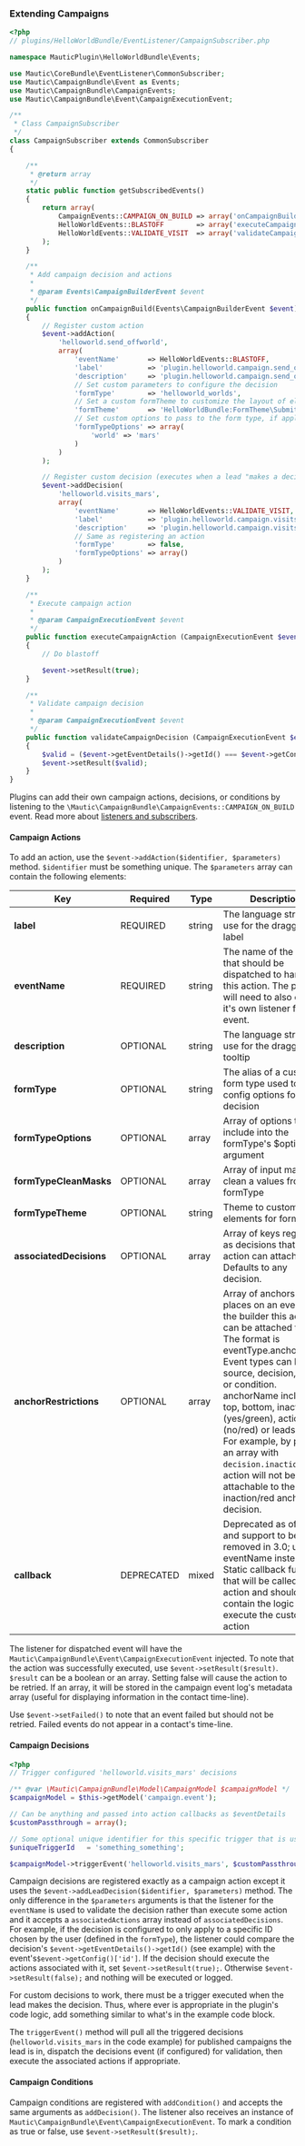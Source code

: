 ### Extending Campaigns

```php
<?php
// plugins/HelloWorldBundle/EventListener/CampaignSubscriber.php

namespace MauticPlugin\HelloWorldBundle\Events;

use Mautic\CoreBundle\EventListener\CommonSubscriber;
use Mautic\CampaignBundle\Event as Events;
use Mautic\CampaignBundle\CampaignEvents;
use Mautic\CampaignBundle\Event\CampaignExecutionEvent;

/**
 * Class CampaignSubscriber
 */
class CampaignSubscriber extends CommonSubscriber
{

    /**
     * @return array
     */
    static public function getSubscribedEvents()
    {
        return array(
            CampaignEvents::CAMPAIGN_ON_BUILD => array('onCampaignBuild', 0),
            HelloWorldEvents::BLASTOFF        => array('executeCampaignAction', 0),
            HelloWorldEvents::VALIDATE_VISIT  => array('validateCampaignDecision', 0)
        );
    }

    /**
     * Add campaign decision and actions
     *
     * @param Events\CampaignBuilderEvent $event
     */
    public function onCampaignBuild(Events\CampaignBuilderEvent $event)
    {
        // Register custom action
        $event->addAction(
            'helloworld.send_offworld',
            array(
                'eventName'       => HelloWorldEvents::BLASTOFF,
                'label'           => 'plugin.helloworld.campaign.send_offworld',
                'description'     => 'plugin.helloworld.campaign.send_offworld_descr',
                // Set custom parameters to configure the decision
                'formType'        => 'helloworld_worlds',
                // Set a custom formTheme to customize the layout of elements in formType
                'formTheme'       => 'HelloWorldBundle:FormTheme\SubmitAction',
                // Set custom options to pass to the form type, if applicable
                'formTypeOptions' => array(
                    'world' => 'mars'
                )
            )
        );

        // Register custom decision (executes when a lead "makes a decision" i.e. executes some direct action
        $event->addDecision(
            'helloworld.visits_mars',
            array(
                'eventName'       => HelloWorldEvents::VALIDATE_VISIT,
                'label'           => 'plugin.helloworld.campaign.visits_mars',
                'description'     => 'plugin.helloworld.campaign.visits_mars_descr',
                // Same as registering an action
                'formType'        => false,
                'formTypeOptions' => array()
            )
        );
    }

    /**
     * Execute campaign action
     *
     * @param CampaignExecutionEvent $event
     */
    public function executeCampaignAction (CampaignExecutionEvent $event)
    {
        // Do blastoff

        $event->setResult(true);
    }

    /**
     * Validate campaign decision
     *
     * @param CampaignExecutionEvent $event
     */
    public function validateCampaignDecision (CampaignExecutionEvent $event)
    {
        $valid = ($event->getEventDetails()->getId() === $event->getConfig()['id']);
        $event->setResult($valid);
    }
}
```

Plugins can add their own campaign actions, decisions, or conditions by listening to the `\Mautic\CampaignBundle\CampaignEvents::CAMPAIGN_ON_BUILD` event.  Read more about [listeners and subscribers](#events). 

#### Campaign Actions

To add an action, use the `$event->addAction($identifier, $parameters)` method. `$identifier` must be something unique. The `$parameters` array can contain the following elements:
 
Key|Required|Type|Description
---|--------|----|-----------
**label**|REQUIRED|string|The language string to use for the draggable's label
**eventName**|REQUIRED|string|The name of the event that should be dispatched to handle this action. The plugin will need to also create it's own listener for the event.
**description**|OPTIONAL|string|The language string to use for the draggable's tooltip
**formType**|OPTIONAL|string|The alias of a custom form type used to set config options for the decision
**formTypeOptions**|OPTIONAL|array|Array of options to include into the formType's $options argument
**formTypeCleanMasks**|OPTIONAL|array|Array of input masks to clean a values from formType
**formTypeTheme**|OPTIONAL|string|Theme to customize elements for formType
**associatedDecisions**|OPTIONAL|array|Array of keys registered as decisions that this action can attached to. Defaults to any decision.
**anchorRestrictions**|OPTIONAL|array|Array of anchors (the places on an event in the builder this action can be attached to). The format is eventType.anchorName. Event types can be source, decision, action, or condition. anchorName includes top, bottom, inaction (yes/green), action (no/red) or leadsource. For example, by passing an array with `decision.inaction`, this action will not be attachable to the inaction/red anchor of a decision.
**callback**|DEPRECATED|mixed|Deprecated as of 2.0 and support to be removed in 3.0; use eventName instead. Static callback function that will be called for the action and should contain the logic to execute the custom action

The listener for dispatched event will have the `Mautic\CampaignBundle\Event\CampaignExecutionEvent` injected. To note that the action was successfully executed, use `$event->setResult($result)`. `$result` can be a boolean or an array. Setting false will cause the action to be retried. If an array, it will be stored in the campaign event log's metadata array (useful for displaying information in the contact time-line).

Use `$event->setFailed()` to note that an event failed but should not be retried. Failed events do not appear in a contact's time-line.

#### Campaign Decisions

 ```php
 <?php
 // Trigger configured 'helloworld.visits_mars' decisions
 
 /** @var \Mautic\CampaignBundle\Model\CampaignModel $campaignModel */
 $campaignModel = $this->getModel('campaign.event');
 
 // Can be anything and passed into action callbacks as $eventDetails
 $customPassthrough = array();
 
 // Some optional unique identifier for this specific trigger that is used mainly for debug logging; for example, can be a concatenation of the decision name + lead ID
 $uniqueTriggerId   = 'something_something';
 
 $campaignModel->triggerEvent('helloworld.visits_mars', $customPassthroughToActions, $uniqueTriggerId);
 ```
 
Campaign decisions are registered exactly as a campaign action except it uses the `$event->addLeadDecision($identifier, $parameters)` method. The only difference in the `$parameters` arguments is that the listener for the `eventName` is used to validate the decision rather than execute some action and it accepts a `associatedActions` array instead of `associatedDecisions`. For example, if the decision is configured to only apply to a specific ID chosen by the user (defined in the `formType`), the listener could compare the decision's `$event->getEventDetails()->getId()` (see example) with the event's`$event->getConfig()['id']`. If the decision should execute the actions associated with it, set `$event->setResult(true);`.  Otherwise `$event->setResult(false);` and nothing will be executed or logged.
  
For custom decisions to work, there must be a trigger executed when the lead makes the decision. Thus, where ever is appropriate in the plugin's code logic, add something similar to what's in the example code block. 
 
 The `triggerEvent()` method will pull all the triggered decisions (`helloworld.visits_mars` in the code example) for published campaigns the lead is in, dispatch the decisions event (if configured) for validation, then execute the associated actions if appropriate.
 

#### Campaign Conditions

Campaign conditions are registered with `addCondition()` and accepts the same arguments as `addDecision()`. The listener also receives an instance of `Mautic\CampaignBundle\Event\CampaignExecutionEvent`. To mark a condition as true or false, use `$event->setResult($result);`.